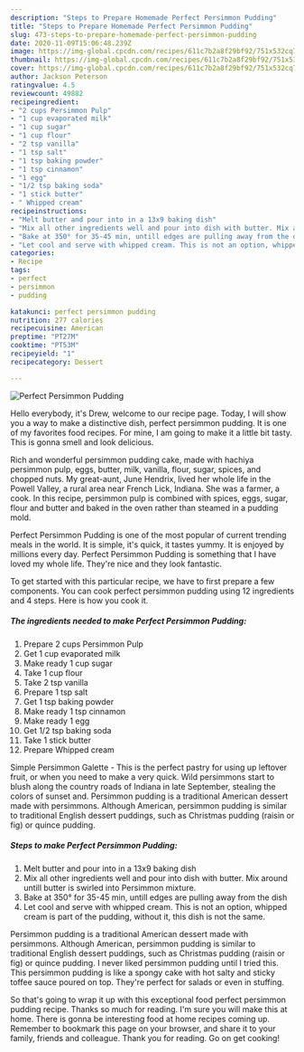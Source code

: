 ```yaml
---
description: "Steps to Prepare Homemade Perfect Persimmon Pudding"
title: "Steps to Prepare Homemade Perfect Persimmon Pudding"
slug: 473-steps-to-prepare-homemade-perfect-persimmon-pudding
date: 2020-11-09T15:06:48.239Z
image: https://img-global.cpcdn.com/recipes/611c7b2a8f29bf92/751x532cq70/perfect-persimmon-pudding-recipe-main-photo.jpg
thumbnail: https://img-global.cpcdn.com/recipes/611c7b2a8f29bf92/751x532cq70/perfect-persimmon-pudding-recipe-main-photo.jpg
cover: https://img-global.cpcdn.com/recipes/611c7b2a8f29bf92/751x532cq70/perfect-persimmon-pudding-recipe-main-photo.jpg
author: Jackson Peterson
ratingvalue: 4.5
reviewcount: 49882
recipeingredient:
- "2 cups Persimmon Pulp"
- "1 cup evaporated milk"
- "1 cup sugar"
- "1 cup flour"
- "2 tsp vanilla"
- "1 tsp salt"
- "1 tsp baking powder"
- "1 tsp cinnamon"
- "1 egg"
- "1/2 tsp baking soda"
- "1 stick butter"
- " Whipped cream"
recipeinstructions:
- "Melt butter and pour into in a 13x9 baking dish"
- "Mix all other ingredients well and pour into dish with butter. Mix around untill butter is swirled into Persimmon mixture."
- "Bake at 350° for 35-45 min, untill edges are pulling away from the dish"
- "Let cool and serve with whipped cream. This is not an option, whipped cream is part of the pudding, without it, this dish is not the same."
categories:
- Recipe
tags:
- perfect
- persimmon
- pudding

katakunci: perfect persimmon pudding 
nutrition: 277 calories
recipecuisine: American
preptime: "PT27M"
cooktime: "PT53M"
recipeyield: "1"
recipecategory: Dessert

---
```



![Perfect Persimmon Pudding](https://img-global.cpcdn.com/recipes/611c7b2a8f29bf92/751x532cq70/perfect-persimmon-pudding-recipe-main-photo.jpg)

Hello everybody, it's Drew, welcome to our recipe page. Today, I will show you a way to make a distinctive dish, perfect persimmon pudding. It is one of my favorites food recipes. For mine, I am going to make it a little bit tasty. This is gonna smell and look delicious.

Rich and wonderful persimmon pudding cake, made with hachiya persimmon pulp, eggs, butter, milk, vanilla, flour, sugar, spices, and chopped nuts. My great-aunt, June Hendrix, lived her whole life in the Powell Valley, a rural area near French Lick, Indiana. She was a farmer, a cook. In this recipe, persimmon pulp is combined with spices, eggs, sugar, flour and butter and baked in the oven rather than steamed in a pudding mold.

Perfect Persimmon Pudding is one of the most popular of current trending meals in the world. It is simple, it's quick, it tastes yummy. It is enjoyed by millions every day. Perfect Persimmon Pudding is something that I have loved my whole life. They're nice and they look fantastic.


To get started with this particular recipe, we have to first prepare a few components. You can cook perfect persimmon pudding using 12 ingredients and 4 steps. Here is how you cook it.

<!--inarticleads1-->

##### The ingredients needed to make Perfect Persimmon Pudding:

1. Prepare 2 cups Persimmon Pulp
1. Get 1 cup evaporated milk
1. Make ready 1 cup sugar
1. Take 1 cup flour
1. Take 2 tsp vanilla
1. Prepare 1 tsp salt
1. Get 1 tsp baking powder
1. Make ready 1 tsp cinnamon
1. Make ready 1 egg
1. Get 1/2 tsp baking soda
1. Take 1 stick butter
1. Prepare  Whipped cream


Simple Persimmon Galette - This is the perfect pastry for using up leftover fruit, or when you need to make a very quick. Wild persimmons start to blush along the country roads of Indiana in late September, stealing the colors of sunset and. Persimmon pudding is a traditional American dessert made with persimmons. Although American, persimmon pudding is similar to traditional English dessert puddings, such as Christmas pudding (raisin or fig) or quince pudding. 

<!--inarticleads2-->

##### Steps to make Perfect Persimmon Pudding:

1. Melt butter and pour into in a 13x9 baking dish
1. Mix all other ingredients well and pour into dish with butter. Mix around untill butter is swirled into Persimmon mixture.
1. Bake at 350° for 35-45 min, untill edges are pulling away from the dish
1. Let cool and serve with whipped cream. This is not an option, whipped cream is part of the pudding, without it, this dish is not the same.


Persimmon pudding is a traditional American dessert made with persimmons. Although American, persimmon pudding is similar to traditional English dessert puddings, such as Christmas pudding (raisin or fig) or quince pudding. I never liked persimmon pudding until I tried this. This persimmon pudding is like a spongy cake with hot salty and sticky toffee sauce poured on top. They&#39;re perfect for salads or even in stuffing. 

So that's going to wrap it up with this exceptional food perfect persimmon pudding recipe. Thanks so much for reading. I'm sure you will make this at home. There is gonna be interesting food at home recipes coming up. Remember to bookmark this page on your browser, and share it to your family, friends and colleague. Thank you for reading. Go on get cooking!

